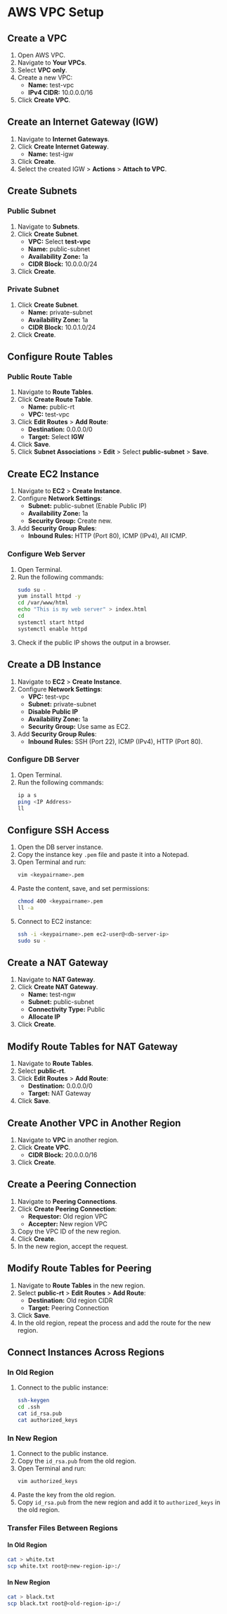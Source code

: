 # AWS VPC Setup

## Create a VPC
1. Open AWS VPC.
2. Navigate to **Your VPCs**.
3. Select **VPC only**.
4. Create a new VPC:
   - **Name:** test-vpc
   - **IPv4 CIDR:** 10.0.0.0/16
5. Click **Create VPC**.

## Create an Internet Gateway (IGW)
1. Navigate to **Internet Gateways**.
2. Click **Create Internet Gateway**.
   - **Name:** test-igw
3. Click **Create**.
4. Select the created IGW > **Actions** > **Attach to VPC**.

## Create Subnets
### Public Subnet
1. Navigate to **Subnets**.
2. Click **Create Subnet**.
   - **VPC:** Select **test-vpc**
   - **Name:** public-subnet
   - **Availability Zone:** 1a
   - **CIDR Block:** 10.0.0.0/24
3. Click **Create**.

### Private Subnet
1. Click **Create Subnet**.
   - **Name:** private-subnet
   - **Availability Zone:** 1a
   - **CIDR Block:** 10.0.1.0/24
2. Click **Create**.

## Configure Route Tables
### Public Route Table
1. Navigate to **Route Tables**.
2. Click **Create Route Table**.
   - **Name:** public-rt
   - **VPC:** test-vpc
3. Click **Edit Routes** > **Add Route**:
   - **Destination:** 0.0.0.0/0
   - **Target:** Select **IGW**
4. Click **Save**.
5. Click **Subnet Associations** > **Edit** > Select **public-subnet** > **Save**.

## Create EC2 Instance
1. Navigate to **EC2** > **Create Instance**.
2. Configure **Network Settings**:
   - **Subnet:** public-subnet (Enable Public IP)
   - **Availability Zone:** 1a
   - **Security Group:** Create new.
3. Add **Security Group Rules**:
   - **Inbound Rules:** HTTP (Port 80), ICMP (IPv4), All ICMP.

### Configure Web Server
1. Open Terminal.
2. Run the following commands:
   ```sh
   sudo su -
   yum install httpd -y
   cd /var/www/html
   echo "This is my web server" > index.html
   cd
   systemctl start httpd
   systemctl enable httpd
   ```
3. Check if the public IP shows the output in a browser.

## Create a DB Instance
1. Navigate to **EC2** > **Create Instance**.
2. Configure **Network Settings**:
   - **VPC:** test-vpc
   - **Subnet:** private-subnet
   - **Disable Public IP**
   - **Availability Zone:** 1a
   - **Security Group:** Use same as EC2.
3. Add **Security Group Rules**:
   - **Inbound Rules:** SSH (Port 22), ICMP (IPv4), HTTP (Port 80).

### Configure DB Server
1. Open Terminal.
2. Run the following commands:
   ```sh
   ip a s
   ping <IP Address>
   ll
   ```

## Configure SSH Access
1. Open the DB server instance.
2. Copy the instance key `.pem` file and paste it into a Notepad.
3. Open Terminal and run:
   ```sh
   vim <keypairname>.pem
   ```
4. Paste the content, save, and set permissions:
   ```sh
   chmod 400 <keypairname>.pem
   ll -a
   ```
5. Connect to EC2 instance:
   ```sh
   ssh -i <keypairname>.pem ec2-user@<db-server-ip>
   sudo su -
   ```

## Create a NAT Gateway
1. Navigate to **NAT Gateway**.
2. Click **Create NAT Gateway**.
   - **Name:** test-ngw
   - **Subnet:** public-subnet
   - **Connectivity Type:** Public
   - **Allocate IP**
3. Click **Create**.

## Modify Route Tables for NAT Gateway
1. Navigate to **Route Tables**.
2. Select **public-rt**.
3. Click **Edit Routes** > **Add Route**:
   - **Destination:** 0.0.0.0/0
   - **Target:** NAT Gateway
4. Click **Save**.

## Create Another VPC in Another Region
1. Navigate to **VPC** in another region.
2. Click **Create VPC**.
   - **CIDR Block:** 20.0.0.0/16
3. Click **Create**.

## Create a Peering Connection
1. Navigate to **Peering Connections**.
2. Click **Create Peering Connection**:
   - **Requestor:** Old region VPC
   - **Accepter:** New region VPC
3. Copy the VPC ID of the new region.
4. Click **Create**.
5. In the new region, accept the request.

## Modify Route Tables for Peering
1. Navigate to **Route Tables** in the new region.
2. Select **public-rt** > **Edit Routes** > **Add Route**:
   - **Destination:** Old region CIDR
   - **Target:** Peering Connection
3. Click **Save**.
4. In the old region, repeat the process and add the route for the new region.

## Connect Instances Across Regions
### In Old Region
1. Connect to the public instance:
   ```sh
   ssh-keygen
   cd .ssh
   cat id_rsa.pub
   cat authorized_keys
   ```

### In New Region
1. Connect to the public instance.
2. Copy the `id_rsa.pub` from the old region.
3. Open Terminal and run:
   ```sh
   vim authorized_keys
   ```
4. Paste the key from the old region.
5. Copy `id_rsa.pub` from the new region and add it to `authorized_keys` in the old region.

### Transfer Files Between Regions
#### In Old Region
```sh
cat > white.txt
scp white.txt root@<new-region-ip>:/
```

#### In New Region
```sh
cat > black.txt
scp black.txt root@<old-region-ip>:/
```
